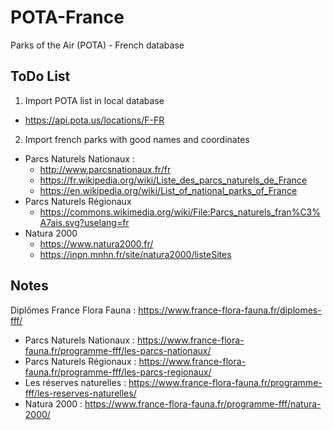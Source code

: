 # POTA-France
Parks of the Air (POTA) - French database

## ToDo List

1. Import POTA list in local database
  * https://api.pota.us/locations/F-FR
2. Import french parks with good names and coordinates
  * Parcs Naturels Nationaux :
    * http://www.parcsnationaux.fr/fr
    * https://fr.wikipedia.org/wiki/Liste_des_parcs_naturels_de_France
    * https://en.wikipedia.org/wiki/List_of_national_parks_of_France
  * Parcs Naturels Régionaux
    * https://commons.wikimedia.org/wiki/File:Parcs_naturels_fran%C3%A7ais.svg?uselang=fr
  * Natura 2000
    * https://www.natura2000.fr/
    * https://inpn.mnhn.fr/site/natura2000/listeSites

## Notes

Diplômes France Flora Fauna : https://www.france-flora-fauna.fr/diplomes-fff/
  * Parcs Naturels Nationaux : https://www.france-flora-fauna.fr/programme-fff/les-parcs-nationaux/
  * Parcs Naturels Régionaux : https://www.france-flora-fauna.fr/programme-fff/les-parcs-regionaux/
  * Les réserves naturelles : https://www.france-flora-fauna.fr/programme-fff/les-reserves-naturelles/
  * Natura 2000 : https://www.france-flora-fauna.fr/programme-fff/natura-2000/

